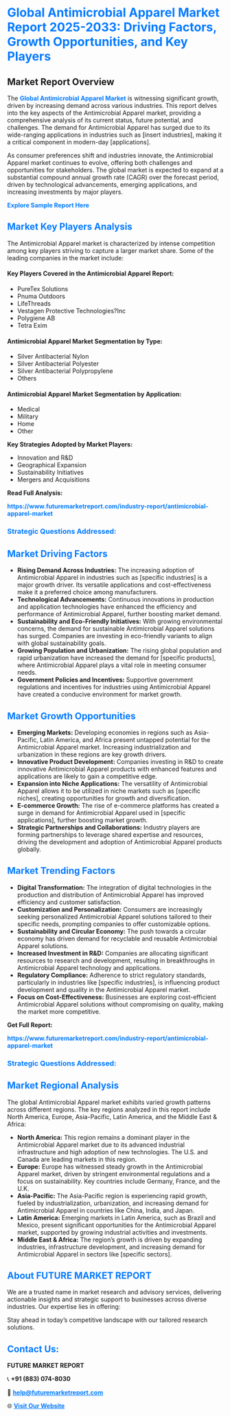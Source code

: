 <h1 style="color: #007BFF;">Global Antimicrobial Apparel Market Report 2025-2033: Driving Factors, Growth Opportunities, and Key Players</h1>

<section id="overview">
<h2>Market Report Overview</h2>
<p>The <a href="https://www.futuremarketreport.com/industry-report/antimicrobial-apparel-market" style="color: #007BFF; text-decoration: none;"><strong>Global Antimicrobial Apparel Market</strong></a> is witnessing significant growth, driven by increasing demand across various industries. This report delves into the key aspects of the Antimicrobial Apparel market, providing a comprehensive analysis of its current status, future potential, and challenges. The demand for Antimicrobial Apparel has surged due to its wide-ranging applications in industries such as [insert industries], making it a critical component in modern-day [applications].</p>
<p>As consumer preferences shift and industries innovate, the Antimicrobial Apparel market continues to evolve, offering both challenges and opportunities for stakeholders. The global market is expected to expand at a substantial compound annual growth rate (CAGR) over the forecast period, driven by technological advancements, emerging applications, and increasing investments by major players.</p>
</section>

<section id="overview">
<p><a href="https://www.futuremarketreport.com/request-sample/reportId=40404" style="color: #007BFF; text-decoration: none;"><strong>Explore Sample Report Here</strong></a></p>
</section>

<section id="key-players">
<h2 style="color: #007BFF;">Market Key Players Analysis</h2>
<p>The Antimicrobial Apparel market is characterized by intense competition among key players striving to capture a larger market share. Some of the leading companies in the market include:</p>
<h4>Key Players Covered in the Antimicrobial Apparel Report:</h4>
<ul><li>PureTex Solutions</li><li>Pnuma Outdoors</li><li>LifeThreads</li><li>Vestagen Protective Technologies?Inc</li><li>Polygiene AB</li><li>Tetra Exim</li></ul>
<h4>Antimicrobial Apparel Market Segmentation by Type:</h4>
<ul><li>Silver Antibacterial Nylon</li><li>Silver Antibacterial Polyester</li><li>Silver Antibacterial Polypropylene</li><li>Others</li></ul>

<h4>Antimicrobial Apparel Market Segmentation by Application:</h4>
<ul><li>Medical</li><li>Military</li><li>Home</li><li>Other</li></ul>
<p><strong>Key Strategies Adopted by Market Players:</strong></p>
<ul>
<li>Innovation and R&D</li>
<li>Geographical Expansion</li>
<li>Sustainability Initiatives</li>
<li>Mergers and Acquisitions</li>
</ul>
</section>

<section>
<p><strong>Read Full Analysis: </strong></p><a href="https://www.futuremarketreport.com/industry-report/antimicrobial-apparel-market" style="color: #007BFF; text-decoration: none;"><strong>https://www.futuremarketreport.com/industry-report/antimicrobial-apparel-market</strong></a>
<h3 style="color: #007BFF;">Strategic Questions Addressed:</h3>
</section>

<section id="driving-factors">
<h2 style="color: #007BFF;">Market Driving Factors</h2>
<ul>
<li><strong>Rising Demand Across Industries:</strong> The increasing adoption of Antimicrobial Apparel in industries such as [specific industries] is a major growth driver. Its versatile applications and cost-effectiveness make it a preferred choice among manufacturers.</li>
<li><strong>Technological Advancements:</strong> Continuous innovations in production and application technologies have enhanced the efficiency and performance of Antimicrobial Apparel, further boosting market demand.</li>
<li><strong>Sustainability and Eco-Friendly Initiatives:</strong> With growing environmental concerns, the demand for sustainable Antimicrobial Apparel solutions has surged. Companies are investing in eco-friendly variants to align with global sustainability goals.</li>
<li><strong>Growing Population and Urbanization:</strong> The rising global population and rapid urbanization have increased the demand for [specific products], where Antimicrobial Apparel plays a vital role in meeting consumer needs.</li>
<li><strong>Government Policies and Incentives:</strong> Supportive government regulations and incentives for industries using Antimicrobial Apparel have created a conducive environment for market growth.</li>
</ul>
</section>

<section id="growth-opportunities">
<h2 style="color: #007BFF;">Market Growth Opportunities</h2>
<ul>
<li><strong>Emerging Markets:</strong> Developing economies in regions such as Asia-Pacific, Latin America, and Africa present untapped potential for the Antimicrobial Apparel market. Increasing industrialization and urbanization in these regions are key growth drivers.</li>
<li><strong>Innovative Product Development:</strong> Companies investing in R&D to create innovative Antimicrobial Apparel products with enhanced features and applications are likely to gain a competitive edge.</li>
<li><strong>Expansion into Niche Applications:</strong> The versatility of Antimicrobial Apparel allows it to be utilized in niche markets such as [specific niches], creating opportunities for growth and diversification.</li>
<li><strong>E-commerce Growth:</strong> The rise of e-commerce platforms has created a surge in demand for Antimicrobial Apparel used in [specific applications], further boosting market growth.</li>
<li><strong>Strategic Partnerships and Collaborations:</strong> Industry players are forming partnerships to leverage shared expertise and resources, driving the development and adoption of Antimicrobial Apparel products globally.</li>
</ul>
</section>

<section id="trending-factors">
<h2 style="color: #007BFF;">Market Trending Factors</h2>
<ul>
<li><strong>Digital Transformation:</strong> The integration of digital technologies in the production and distribution of Antimicrobial Apparel has improved efficiency and customer satisfaction.</li>
<li><strong>Customization and Personalization:</strong> Consumers are increasingly seeking personalized Antimicrobial Apparel solutions tailored to their specific needs, prompting companies to offer customizable options.</li>
<li><strong>Sustainability and Circular Economy:</strong> The push towards a circular economy has driven demand for recyclable and reusable Antimicrobial Apparel solutions.</li>
<li><strong>Increased Investment in R&D:</strong> Companies are allocating significant resources to research and development, resulting in breakthroughs in Antimicrobial Apparel technology and applications.</li>
<li><strong>Regulatory Compliance:</strong> Adherence to strict regulatory standards, particularly in industries like [specific industries], is influencing product development and quality in the Antimicrobial Apparel market.</li>
<li><strong>Focus on Cost-Effectiveness:</strong> Businesses are exploring cost-efficient Antimicrobial Apparel solutions without compromising on quality, making the market more competitive.</li>
</ul>
</section>

<section>
<p><strong>Get Full Report: </strong></p><a href="https://www.futuremarketreport.com/industry-report/antimicrobial-apparel-market" style="color: #007BFF; text-decoration: none;"><strong>https://www.futuremarketreport.com/industry-report/antimicrobial-apparel-market</strong></a>
<h3 style="color: #007BFF;">Strategic Questions Addressed:</h3>
</section>


<section id="regional-analysis">
<h2 style="color: #007BFF;">Market Regional Analysis</h2>
<p>The global Antimicrobial Apparel market exhibits varied growth patterns across different regions. The key regions analyzed in this report include North America, Europe, Asia-Pacific, Latin America, and the Middle East & Africa:</p>
<ul>
<li><strong>North America:</strong> This region remains a dominant player in the Antimicrobial Apparel market due to its advanced industrial infrastructure and high adoption of new technologies. The U.S. and Canada are leading markets in this region.</li>
<li><strong>Europe:</strong> Europe has witnessed steady growth in the Antimicrobial Apparel market, driven by stringent environmental regulations and a focus on sustainability. Key countries include Germany, France, and the U.K.</li>
<li><strong>Asia-Pacific:</strong> The Asia-Pacific region is experiencing rapid growth, fueled by industrialization, urbanization, and increasing demand for Antimicrobial Apparel in countries like China, India, and Japan.</li>
<li><strong>Latin America:</strong> Emerging markets in Latin America, such as Brazil and Mexico, present significant opportunities for the Antimicrobial Apparel market, supported by growing industrial activities and investments.</li>
<li><strong>Middle East & Africa:</strong> The region’s growth is driven by expanding industries, infrastructure development, and increasing demand for Antimicrobial Apparel in sectors like [specific sectors].</li>
</ul>
</section>

<footer>
<h2 style="color: #007BFF;">About FUTURE MARKET REPORT</h2>
<p>We are a trusted name in market research and advisory services, delivering actionable insights and strategic support to businesses across diverse industries. Our expertise lies in offering:</p>

<p>Stay ahead in today’s competitive landscape with our tailored research solutions.</p>

<h2 style="color: #007BFF;">Contact Us:</h2>
<p><strong>FUTURE MARKET REPORT</strong></p>
<p>📞 <strong>+91 (883) 074-8030</strong></p>
<p>📧 <strong><a href="mailto:help@futuremarketreport.com" style="color: #007BFF;">help@futuremarketreport.com</a></strong></p>
<p>🌐 <strong><a href="https://www.futuremarketreport.com/" style="color: #007BFF;">Visit Our Website</a></strong></p>
</footer>